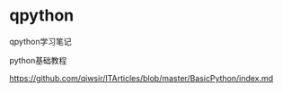 # qpython
qpython学习笔记


python基础教程


https://github.com/qiwsir/ITArticles/blob/master/BasicPython/index.md

